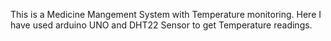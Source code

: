 This is a Medicine Mangement System with Temperature monitoring. Here I have used arduino UNO and DHT22 Sensor to get Temperature readings.
